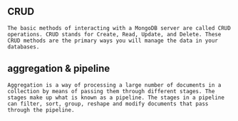 


## CRUD

    The basic methods of interacting with a MongoDB server are called CRUD operations. CRUD stands for Create, Read, Update, and Delete. These CRUD methods are the primary ways you will manage the data in your databases.

## aggregation & pipeline

    Aggregation is a way of processing a large number of documents in a collection by means of passing them through different stages. The stages make up what is known as a pipeline. The stages in a pipeline can filter, sort, group, reshape and modify documents that pass through the pipeline.
